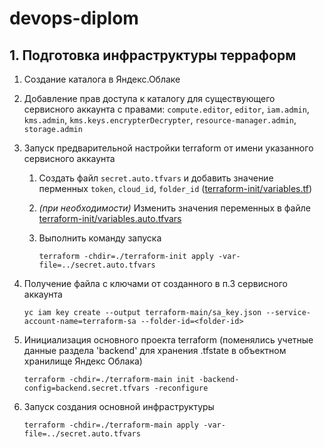 # devops-diplom


## 1. Подготовка инфраструктуры терраформ


1. Создание каталога в Яндекс.Облаке

2. Добавление прав доступа к каталогу для существующего сервисного аккаунта с правами: `compute.editor`, `editor`, `iam.admin`, `kms.admin`, `kms.keys.encrypterDecrypter`, `resource-manager.admin`, `storage.admin`

3. Запуск предварительной настройки terraform от имени указанного сервисного аккаунта 

	1. Создать файл `secret.auto.tfvars` и добавить значение перменных `token`, `cloud_id`, `folder_id` ([terraform-init/variables.tf](terraform-init/variables.tf#L5)) 

	2. _(при необходимости)_ Изменить значения переменных в файле [terraform-init/variables.auto.tfvars](terraform-init/variables.auto.tfvars) 

	3. Выполнить команду запуска

		```
		terraform -chdir=./terraform-init apply -var-file=../secret.auto.tfvars

		```

4. Получение файла с ключами от созданного в п.3 сервисного аккаунта

	```
	yc iam key create --output terraform-main/sa_key.json --service-account-name=terraform-sa --folder-id=<folder-id>
	```

5. Инициализация основного проекта terraform (поменялись учетные данные раздела 'backend' для хранения .tfstate в объектном хранилище Яндекс Облака)

	```
	terraform -chdir=./terraform-main init -backend-config=backend.secret.tfvars -reconfigure
	```

6. Запуск создания основной инфраструктуры

	```
	terraform -chdir=./terraform-main apply -var-file=../secret.auto.tfvars
	```
